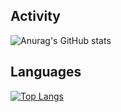 ## Activity
![Anurag's GitHub stats](https://github-readme-stats.vercel.app/api?username=ckcool6&show_icons=true&theme=transparent)
<br>

## Languages
[![Top Langs](https://github-readme-stats.vercel.app/api/top-langs/?username=ckcool6&layout=pie&theme=transparent)](https://github.com/anuraghazra/github-readme-stats)

<!---
rzdtjb/rzdtjb is a ✨ special ✨ repository because its `README.md` (this file) appears on your GitHub profile.
You can click the Preview link to take a look at your changes.
--->

